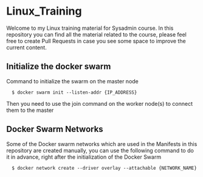 # Linux_Training
Welcome to my Linux training material for Sysadmin course. 
In this repository you can find all the material related to the course, please feel free to create Pull Requests in case you see some space to improve the current content. 

## Initialize the docker swarm 

Command to initialize the swarm on the master node
```
  $ docker swarm init --listen-addr {IP_ADDRESS}
```
Then you need to use the join command on the worker node(s) to connect them to the master


## Docker Swarm Networks
Some of the Docker swarm networks which are used in the Manifests in this repository are created manually, you can use the following command to do it in advance, right after the initialization of the Docker Swarm 
```
  $ docker network create --driver overlay --attachable {NETWORK_NAME}
```
